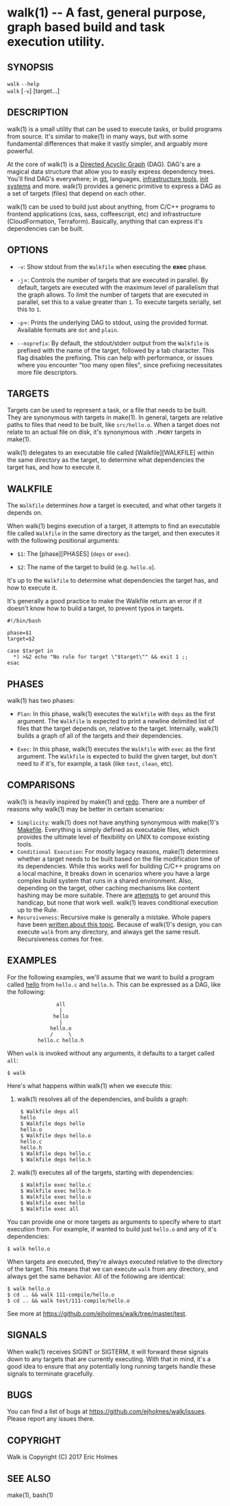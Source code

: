 walk(1) -- A fast, general purpose, graph based build and task execution utility.
==============================================================================================

## SYNOPSIS

`walk` `--help`<br>
`walk` [`-v`] [target...]<br>

## DESCRIPTION

walk(1) is a small utility that can be used to execute tasks, or build programs
from source. It's similar to make(1) in many ways, but with some fundamental
differences that make it vastly simpler, and arguably more powerful.

At the core of walk(1) is a [Directed Acyclic
Graph](https://en.wikipedia.org/wiki/Directed_acyclic_graph) (DAG). DAG's are a
magical data structure that allow you to easily express dependency trees.
You'll find DAG's everywhere; in
[git](http://eagain.net/articles/git-for-computer-scientists/), languages,
[infrastructure tools](https://github.com/hashicorp/terraform/tree/master/dag),
[init systems](https://www.freedesktop.org/wiki/Software/systemd/) and more.
walk(1) provides a generic primitive to express a DAG as a set of targets
(files) that depend on each other.

walk(1) can be used to build just about anything, from C/C++ programs to
frontend applications (css, sass, coffeescript, etc) and infrastructure
(CloudFormation, Terraform). Basically, anything that can express it's
dependencies can be built.

## OPTIONS

  * `-v`:
    Show stdout from the `Walkfile` when executing the **exec** phase.

  * `-j`=<number>:
    Controls the number of targets that are executed in parallel. By default,
    targets are executed with the maximum level of parallelism that the graph
    allows. To limit the number of targets that are executed in parallel, set
    this to a value greater than `1`. To execute targets serially, set this to
    `1`.

  * `-p`=<format>:
    Prints the underlying DAG to stdout, using the provided format. Available
    formats are `dot` and `plain`.

  * `--noprefix`:
    By default, the stdout/stderr output from the `Walkfile` is prefixed with the name
    of the target, followed by a tab character. This flag disables the
    prefixing. This can help with performance, or issues where you encounter
    "too many open files", since prefixing necessitates more file descriptors.

## TARGETS

Targets can be used to represent a task, or a file that needs to be built. They
are synonymous with targets in make(1). In general, targets are relative paths
to files that need to be built, like `src/hello.o`. When a target does not
relate to an actual file on disk, it's synonymous with `.PHONY` targets in
make(1).

walk(1) delegates to an executable file called [Walkfile][WALKFILE] within the same
directory as the target, to determine what dependencies the target has, and how
to execute it.

## WALKFILE

The `Walkfile` determines _how_ a target is executed, and what other targets it
depends on.

When walk(1) begins execution of a target, it attempts to find an executable
file called `Walkfile` in the same directory as the target, and then executes
it with the following positional arguments:

  * `$1`:
    The [phase][PHASES] (`deps` or `exec`).
  
  * `$2`:
    The name of the target to build (e.g. `hello.o`).

It's up to the `Walkfile` to determine what dependencies the target has, and
how to execute it.

It's generally a good practice to make the Walkfile return an error if it
doesn't know how to build a target, to prevent typos in targets.

    #!/bin/bash

    phase=$1
    target=$2

    case $target in
      *) >&2 echo "No rule for target \"$target\"" && exit 1 ;;
    esac

## PHASES

walk(1) has two phases:

  * `Plan`:
    In this phase, walk(1) executes the `Walkfile` with `deps` as the first
    argument. The `Walkfile` is expected to print a newline delimited list of
    files that the target depends on, relative to the target. Internally,
    walk(1) builds a graph of all of the targets and their dependencies.

  * `Exec`:
    In this phase, walk(1) executes the `Walkfile` with `exec` as the first
    argument. The `Walkfile` is expected to build the given target, but don't
    need to if it's, for example, a task (like `test`, `clean`, etc).

## COMPARISONS

walk(1) is heavily inspired by make(1) and
[redo](https://github.com/apenwarr/redo). There are a number of reasons why
walk(1) may be better in certain scenarios:

  * `Simplicity`:
    walk(1) does not have anything synonymous with make(1)'s
    [Makefile](https://www.gnu.org/software/make/manual/make.html). Everything
    is simply defined as executable files, which provides the ultimate level of
    flexibility on UNIX to compose existing tools.
  * `Conditional Execution`:
    For mostly legacy reasons, make(1) determines whether a target needs to be
    built based on the file modification time of its dependencies. While this
    works well for building C/C++ programs on a local machine, it breaks down
    in scenarios where you have a large complex build system that runs in a
    shared environment. Also, depending on the target, other caching
    mechanisms like content hashing may be more suitable. There are
    [attempts](http://blog.jgc.org/2006/04/rebuilding-when-hash-has-changed-not.html)
    to get around this handicap, but none that work well. walk(1) leaves
    conditional execution up to the Rule.
   * `Recursiveness`:
    Recursive make is generally a mistake. Whole papers have been [written
    about this topic](http://aegis.sourceforge.net/auug97.pdf). Because of
    walk(1)'s design, you can execute `walk` from any directory, and always get
    the same result. Recursiveness comes for free.

## EXAMPLES

For the following examples, we'll assume that we want to build a program called
[hello](https://github.com/ejholmes/walk/tree/master/test/111-compile) from
`hello.c` and `hello.h`. This can be expressed as a DAG, like the following:

                    all
                     |
                   hello
                     |
                  hello.o
                  /     \
              hello.c hello.h


When `walk` is invoked without any arguments, it defaults to a target called `all`:

    $ walk

Here's what happens within walk(1) when we execute this:

1. walk(1) resolves all of the dependencies, and builds a graph:

        $ Walkfile deps all
        hello
        $ Walkfile deps hello
        hello.o
        $ Walkfile deps hello.o
        hello.c
        hello.h
        $ Walkfile deps hello.c
        $ Walkfile deps hello.h

2. walk(1) executes all of the targets, starting with dependencies:

        $ Walkfile exec hello.c
        $ Walkfile exec hello.h
        $ Walkfile exec hello.o
        $ Walkfile exec hello
        $ Walkfile exec all

You can provide one or more targets as arguments to specify where to start
execution from. For example, if wanted to build just `hello.o` and any of it's
dependencies:

    $ walk hello.o

When targets are executed, they're always executed relative to the directory of
the target. This means that we can execute `walk` from any directory, and
always get the same behavior. All of the following are identical:

    $ walk hello.o
    $ cd .. && walk 111-compile/hello.o
    $ cd .. && walk test/111-compile/hello.o

See more at <https://github.com/ejholmes/walk/tree/master/test>.

## SIGNALS

When walk(1) receives SIGINT or SIGTERM, it will forward these signals down to
any targets that are currently executing. With that in mind, it's a good idea to
ensure that any potentially long running targets handle these signals to
terminate gracefully.

## BUGS

You can find a list of bugs at <https://github.com/ejholmes/walk/issues>.
Please report any issues there.

## COPYRIGHT

Walk is Copyright (C) 2017 Eric Holmes

## SEE ALSO

make(1), bash(1)
